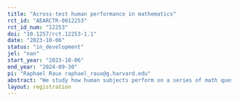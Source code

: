 ```yaml
---
title: "Across-test human performance in mathematics"
rct_id: "AEARCTR-0012253"
rct_id_num: "12253"
doi: "10.1257/rct.12253-1.1"
date: "2023-10-06"
status: "in_development"
jel: "nan"
start_year: "2023-10-06"
end_year: "2024-09-30"
pi: "Raphael Raux raphael_raux@g.harvard.edu"
abstract: "We study how human subjects perform on a series of math questions sampled from different standardized tests of various difficulty. The study will take place online and recruit subjects from the Prolific platform."
layout: registration
---
```


